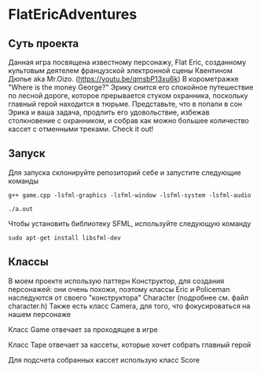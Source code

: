 # FlatEricAdventures

## Суть проекта
Данная игра посвящена известному персонажу, Flat Eric, созданному культовым
деятелем французской электронной сцены Квентином Дюпье aka Mr.Oizo. (https://youtu.be/qmsbP13xu6k)
В корометражке "Where is the money George?" Эрику снится его спокойное
путешествие по лесной дороге, которое прерывается стуком охранника, поскольку
главный герой находится в тюрьме. Представьте, что в  попали в сон Эрика и ваша
задача, продлить его удовольствие, избежав столкновение с охранником, и собрав
как можно большее количество кассет с отменными треками. Check it out!

## Запуск
Для запуска склонируйте репозиторий себе и запустите следующие команды

`g++ game.cpp -lsfml-graphics -lsfml-window -lsfml-system -lsfml-audio`

`./a.out`

Чтобы установить библиотеку SFML, используйте следующую команду

`sudo apt-get install libsfml-dev`

## Классы
В моем проекте использую паттерн Конструктор, для создания персонажей: они очень
похожи, поэтому классы Eric и Policeman наследуются от своего "конструктора"
Character (подробнее см. файл character.h)
Также есть класс Camera, для того, что фокусироваться на нашем персонаже

Класс Game отвечает за проходящее в игре

Класс Tape отвечает за кассеты, которые хочет собрать главный герой

Для подсчета собранных кассет использую класс Score

